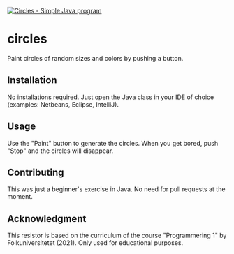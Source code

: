 [![Circles - Simple Java program](https://i.ibb.co/JHtTjCh/Screenshot-482.png)](https://youtu.be/hPeqsDjPPlg "Circles - Simple Java program")

# circles
Paint circles of random sizes and colors by pushing a button. 

## Installation

No installations required. Just open the Java class in your IDE of choice (examples: Netbeans, Eclipse, IntelliJ).

## Usage

Use the "Paint" button to generate the circles. When you get bored, push "Stop" and the circles will disappear. 

## Contributing

This was just a beginner's exercise in Java. No need for pull requests at the moment. 

## Acknowledgment

This resistor is based on the curriculum of the course "Programmering 1" by Folkuniversitetet (2021). Only used for educational purposes. 
